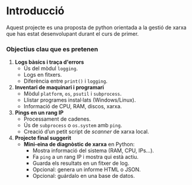 # Introducció

Aquest projecte es una proposta de python orientada a la gestió de xarxa que has estat desenvolupant durant el curs de primer.

### Objectius clau que es pretenen



1. **Logs bàsics i traça d'errors**
   * Ús del mòdul `logging`.
   * Logs en fitxers.
   * Diferència entre `print()` i `logging`.
2. **Inventari de maquinari i programari**
   * Mòdul `platform`, `os`, `psutil` i `subprocess`.
   * Llistar programes instal·lats (Windows/Linux).
   * Informació de CPU, RAM, discos, xarxa.
3. **Pings en un rang IP**
   * Processament de cadenes.
   * Ús de `subprocess` o `os.system` amb `ping`.
   * Creació d’un petit script de _scanner_ de xarxa local.
4. **Projecte final suggerit**
   * **Mini-eina de diagnòstic de xarxa** en Python:
     * Mostra informació del sistema (RAM, CPU, IPs…).
     * Fa `ping` a un rang IP i mostra qui està actiu.
     * Guarda els resultats en un fitxer de log.
     * Opcional: genera un informe HTML o JSON.
     * Opcional: guárdalo en una base de datos.
